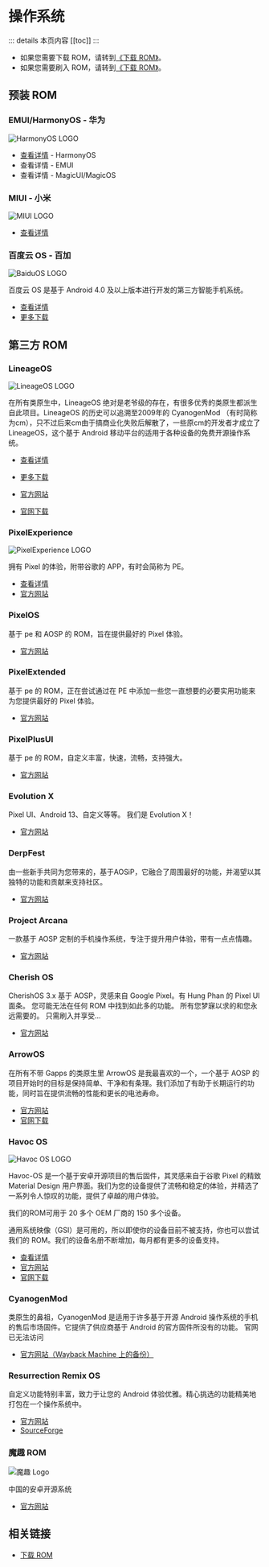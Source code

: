 # 操作系统

::: details 本页内容
[[toc]]
:::

* 如果您需要下载 ROM，请转到[《下载 ROM》](../../fast/download/index.md)。
* 如果您需要刷入 ROM，请转到[《下载 ROM》](../../fast/flash/system.md)。

## 预装 ROM

### EMUI/HarmonyOS - 华为

<img class="banner-img" src="./images/logo/hmos.png" alt="HarmonyOS LOGO"/>

* [查看详情](./harmonyos.md) - HarmonyOS
* 查看详情 - EMUI
* 查看详情 - MagicUI/MagicOS

### MIUI - 小米

<img class="banner-img" src="./images/logo/miui.png" alt="MIUI LOGO"/>

* [查看详情](./miui.md)

### 百度云 OS - 百加 <Badge type="danger" text="已停更" />

<img class="banner-img" src="./images/logo/baiduos.jpg" alt="BaiduOS LOGO"/>

百度云 OS 是基于 Android 4.0 及以上版本进行开发的第三方智能手机系统。

* [查看详情](./baiduos.md)
* [更多下载](../../fast/download/baiduos.md)

## 第三方 ROM

### LineageOS

<img class="banner-img" src="./images/logo/lineage.svg" alt="LineageOS LOGO"/>

在所有类原生中，LineageOS 绝对是老爷级的存在，有很多优秀的类原生都派生自此项目。LineageOS 的历史可以追溯至2009年的 CyanogenMod （有时简称为cm），只不过后来cm由于搞商业化失败后解散了，一些原cm的开发者才成立了 LineageOS，这个基于 Android 移动平台的适用于各种设备的免费开源操作系统。

* [查看详情](./lineageos.md)
* [更多下载](../../fast/download/index.md#lineageos)

* [官方网站](https://lineageos.org/)
* [官网下载](https://download.lineageos.org/)

### PixelExperience

<img class="banner-img" src="./images/logo/pe.svg" alt="PixelExperience LOGO"/>

拥有 Pixel 的体验，附带谷歌的 APP，有时会简称为 PE。

* [查看详情](./pixelexperience.md)
* [官方网站](https://download.pixelexperience.org/)

### PixelOS

基于 pe 和 AOSP 的 ROM，旨在提供最好的 Pixel 体验。

* [官方网站](https://pixelos.net/)

### PixelExtended

基于 pe 的 ROM，正在尝试通过在 PE 中添加一些您一直想要的必要实用功能来为您提供最好的 Pixel 体验。

* [官方网站](https://pixelextended.tech/)

### PixelPlusUI

基于 pe 的 ROM，自定义丰富，快速，流畅，支持强大。

* [官方网站](https://ppui.site/home)

### Evolution X

Pixel UI、Android 13、自定义等等。 我们是 Evolution X！

* [官方网站](https://evolution-x.org/)

### DerpFest

由一些新手共同为您带来的，基于AOSiP，它融合了周围最好的功能，并渴望以其独特的功能和贡献来支持社区。

* [官方网站](https://derpfest.org/)

### Project Arcana

一款基于 AOSP 定制的手机操作系统，专注于提升用户体验，带有一点点情趣。

* [官方网站](https://projectarcana-aosp.github.io/)

### Cherish OS

CherishOS 3.x 基于 AOSP，灵感来自 Google Pixel。有 Hung Phan 的 Pixel UI 面条。 您可能无法在任何 ROM 中找到如此多的功能。 所有您梦寐以求的和您永远需要的。 只需刷入并享受...

* [官方网站](https://cherishos.com/)

### ArrowOS

在所有不带 Gapps 的类原生里 ArrowOS 是我最喜欢的一个，一个基于 AOSP 的项目开始时的目标是保持简单、干净和有条理。我们添加了有助于长期运行的功能，同时旨在提供流畅的性能和更长的电池寿命。

* [官方网站](https://arrowos.net/)
* [官网下载](https://arrowos.net/download)

### Havoc OS

<img class="banner-img" src="./images/logo/havocos.png" alt="Havoc OS LOGO"/>

Havoc-OS 是一个基于安卓开源项目的售后固件，其灵感来自于谷歌 Pixel 的精致 Material Design 用户界面。我们为您的设备提供了流畅和稳定的体验，并精选了一系列令人惊叹的功能，提供了卓越的用户体验。

我们的ROM可用于 20 多个 OEM 厂商的 150 多个设备。

通用系统映像（GSI）是可用的，所以即使你的设备目前不被支持，你也可以尝试我们的 ROM。我们的设备名册不断增加，每月都有更多的设备支持。

* [查看详情](./havocos.md)
* [官方网站](https://havoc-os.com/)
* [官网下载](https://download.havoc-os.com/)

### CyanogenMod <Badge type="danger" text="已停更" />

类原生的鼻祖，CyanogenMod 是适用于许多基于开源 Android 操作系统的手机的售后市场固件。它提供了供应商基于 Android 的官方固件所没有的功能。
官网已无法访问

* [官方网站（Wayback Machine 上的备份）](https://web.archive.org/web/20161225043707/https://www.cyanogenmod.org/)

### Resurrection Remix OS <Badge type="danger" text="已停更" />

自定义功能特别丰富，致力于让您的 Android 体验优雅。精心挑选的功能精美地打包在一个操作系统中。

* [官方网站](https://resurrectionremix.com/)
* [SourceForge](https://sourceforge.net/projects/resurrectionremix-ten/files/)

### 魔趣 ROM <Badge type="danger" text="已停更" />

![魔趣 Logo](./images/logo/mokee.png)

中国的安卓开源系统

* [官方网站](https://www.mokeedev.com/)

## 相关链接

* [下载 ROM](../../fast/download/index.md)
